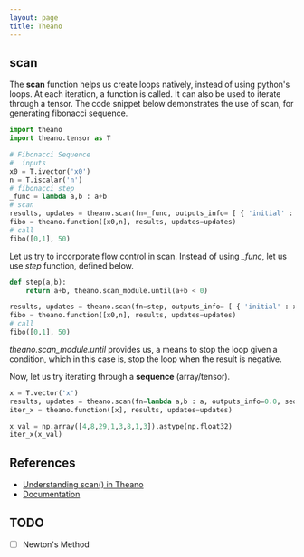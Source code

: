 ```yaml
---
layout: page
title: Theano
---
```


## scan

The **scan** function helps us create loops natively, instead of using python's loops. At each iteration, a function is called. It can also be used to iterate through a tensor. The code snippet below demonstrates the use of scan, for generating fibonacci sequence.


```python
import theano
import theano.tensor as T

# Fibonacci Sequence
#  inputs
x0 = T.ivector('x0')
n = T.iscalar('n')
# fibonacci step
_func = lambda a,b : a+b
# scan
results, updates = theano.scan(fn=_func, outputs_info= [ { 'initial' : x0, 'taps' : [-2,-1] } ], n_steps = n)
fibo = theano.function([x0,n], results, updates=updates)
# call
fibo([0,1], 50)

```

Let us try to incorporate flow control in scan. Instead of using *_func*, let us use *step* function, defined below.

```python
def step(a,b):
	return a+b, theano.scan_module.until(a+b < 0)

results, updates = theano.scan(fn=step, outputs_info= [ { 'initial' : x0, 'taps' : [-2,-1] } ], n_steps = n)
fibo = theano.function([x0,n], results, updates=updates)
# call
fibo([0,1], 50)
```

*theano.scan_module.until* provides us, a means to stop the loop given a condition, which in this case is, stop the loop when the result is negative.

Now, let us try iterating through a **sequence** (array/tensor). 

```python
x = T.vector('x')
results, updates = theano.scan(fn=lambda a,b : a, outputs_info=0.0, sequences=x)
iter_x = theano.function([x], results, updates=updates) 

x_val = np.array([4,8,29,1,3,8,1,3]).astype(np.float32)
iter_x(x_val)
```

## References

* [Understanding scan() in Theano](http://nbviewer.jupyter.org/gist/triangleinequality/1350873eebea33973e41)
* [Documentation](http://deeplearning.net/software/theano/library/scan.html)


## TODO

- [ ] Newton's Method
